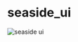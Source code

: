 # seaside_ui

![seaside ui](https://user-images.githubusercontent.com/94103825/187624222-644974d1-3013-4963-83a0-74e0192f58cb.png)
